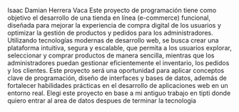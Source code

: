 Isaac Damian Herrera Vaca
Este proyecto de programación tiene como objetivo el desarrollo de una tienda en línea (e-commerce) funcional, diseñada para mejorar la experiencia de compra digital de los usuarios y 
optimizar la gestión de productos y pedidos para los administradores. Utilizando tecnologías modernas de desarrollo web, se busca crear una plataforma intuitiva, segura y escalable,
que permita a los usuarios explorar, seleccionar y comprar productos de manera sencilla, mientras que los administradores puedan gestionar eficientemente el inventario, los pedidos y los clientes. 
Este proyecto será una oportunidad para aplicar conceptos clave de programación, diseño de interfaces y bases de datos, además de fortalecer habilidades prácticas en el desarrollo de aplicaciones web
en un entorno real.
Elegi este proyecto en base a mi antiguo trabajo en tipti donde quiero entrar al area de datos despues de terminar la tecnologia
